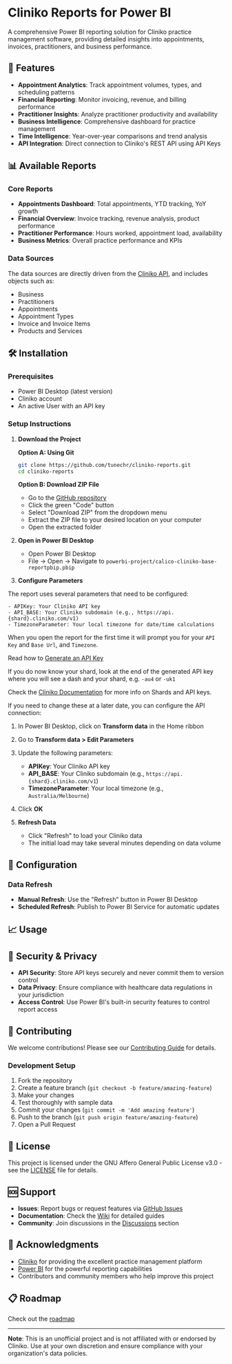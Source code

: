 # Cliniko Reports for Power BI

A comprehensive Power BI reporting solution for Cliniko practice management software, providing detailed insights into appointments, invoices, practitioners, and business performance.

## 🚀 Features

- **Appointment Analytics**: Track appointment volumes, types, and scheduling patterns
- **Financial Reporting**: Monitor invoicing, revenue, and billing performance
- **Practitioner Insights**: Analyze practitioner productivity and availability
- **Business Intelligence**: Comprehensive dashboard for practice management
- **Time Intelligence**: Year-over-year comparisons and trend analysis
- **API Integration**: Direct connection to Cliniko's REST API using API Keys

## 📊 Available Reports

### Core Reports

- **Appointments Dashboard**: Total appointments, YTD tracking, YoY growth
- **Financial Overview**: Invoice tracking, revenue analysis, product performance
- **Practitioner Performance**: Hours worked, appointment load, availability
- **Business Metrics**: Overall practice performance and KPIs

### Data Sources

The data sources are directly driven from the [Cliniko API](https://docs.api.cliniko.com/), and includes objects such as:

- Business
- Practitioners
- Appointments
- Appointment Types
- Invoice and Invoice Items 
- Products and Services

## 🛠️ Installation

### Prerequisites

- Power BI Desktop (latest version)
- Cliniko account
- An active User with an API key 

### Setup Instructions

1. **Download the Project**

   **Option A: Using Git**
   ```bash
   git clone https://github.com/tunechr/cliniko-reports.git
   cd cliniko-reports
   ```

   **Option B: Download ZIP File**
   - Go to the [GitHub repository](https://github.com/tunechr/cliniko-reports)
   - Click the green "Code" button
   - Select "Download ZIP" from the dropdown menu
   - Extract the ZIP file to your desired location on your computer
   - Open the extracted folder

2. **Open in Power BI Desktop**
   - Open Power BI Desktop
   - File → Open → Navigate to `powerbi-project/calico-cliniko-base-reportpbip.pbip`

3. **Configure Parameters**

  The report uses several parameters that need to be configured:

    - APIKey: Your Cliniko API key
    - API_BASE: Your Cliniko subdomain (e.g., https://api.{shard}.cliniko.com/v1)
    - TimezoneParameter: Your local timezone for date/time calculations

When you open the report for the first time it will prompt you for your `API Key` and `Base Url`, and `Timezone`.

Read how to [Generate an API Key](https://help.cliniko.com/en/articles/1023957-generate-a-cliniko-api-key)

If you do now know your shard, look at the end of the generated API key where you will see a dash and your shard, e.g. `-au4` or `-uk1`

Check the [Cliniko Documentation](https://docs.api.cliniko.com/guides/urls) for more info on Shards and API keys. 

If you need to change these at a later date, you can configure the API connection:

1. In Power BI Desktop, click on **Transform data** in the Home ribbon
2. Go to **Transform data > Edit Parameters**
3. Update the following parameters:
   - **APIKey**: Your Cliniko API key
   - **API_BASE**: Your Cliniko subdomain (e.g., `https://api.{shard}.cliniko.com/v1`)
   - **TimezoneParameter**: Your local timezone (e.g., `Australia/Melbourne`)
4. Click **OK**

5. **Refresh Data**
   - Click "Refresh" to load your Cliniko data
   - The initial load may take several minutes depending on data volume

## 🔧 Configuration

### Data Refresh

- **Manual Refresh**: Use the "Refresh" button in Power BI Desktop
- **Scheduled Refresh**: Publish to Power BI Service for automatic updates

## 📈 Usage

## 🔐 Security & Privacy

- **API Security**: Store API keys securely and never commit them to version control
- **Data Privacy**: Ensure compliance with healthcare data regulations in your jurisdiction
- **Access Control**: Use Power BI's built-in security features to control report access

## 🤝 Contributing

We welcome contributions! Please see our [Contributing Guide](CONTRIBUTING.md) for details.

### Development Setup

1. Fork the repository
2. Create a feature branch (`git checkout -b feature/amazing-feature`)
3. Make your changes
4. Test thoroughly with sample data
5. Commit your changes (`git commit -m 'Add amazing feature'`)
6. Push to the branch (`git push origin feature/amazing-feature`)
7. Open a Pull Request

## 📝 License

This project is licensed under the GNU Affero General Public License v3.0 - see the [LICENSE](LICENSE) file for details.

## 🆘 Support

- **Issues**: Report bugs or request features via [GitHub Issues](https://github.com/tunechr/cliniko-reports/issues)
- **Documentation**: Check the [Wiki](https://github.com/tunechr/cliniko-reports/wiki) for detailed guides
- **Community**: Join discussions in the [Discussions](https://github.com/yourusername/cliniko-reports/discussions) section

## 🙏 Acknowledgments

- [Cliniko](https://www.cliniko.com) for providing the excellent practice management platform
- [Power BI](https://powerbi.microsoft.com) for the powerful reporting capabilities
- Contributors and community members who help improve this project

## 📋 Roadmap

Check out the [roadmap](https://github.com/users/tunechr/projects/2)

---

**Note**: This is an unofficial project and is not affiliated with or endorsed by Cliniko. Use at your own discretion and ensure compliance with your organization's data policies.
